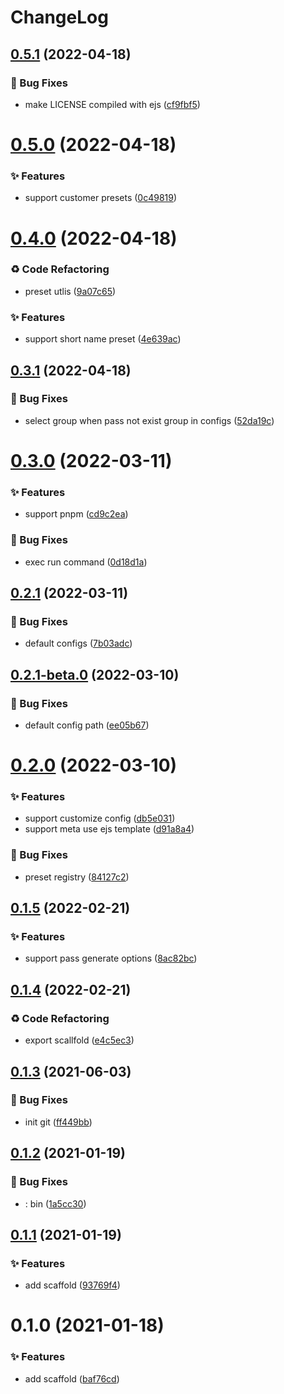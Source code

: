 # ChangeLog 

## [0.5.1](https://github.com/chnliquan/scaffold/compare/v0.5.0...v0.5.1) (2022-04-18)


### 🐛 Bug Fixes

* make LICENSE compiled with ejs ([cf9fbf5](https://github.com/chnliquan/scaffold/commit/cf9fbf5d9009567a66498ea78e3e7e784d31a249))



 

# [0.5.0](https://github.com/chnliquan/scaffold/compare/v0.4.0...v0.5.0) (2022-04-18)


### ✨ Features

* support customer presets ([0c49819](https://github.com/chnliquan/scaffold/commit/0c49819903aafd58b0444a4bc09431fa57bf6e1f))



 

# [0.4.0](https://github.com/chnliquan/scaffold/compare/v0.3.1...v0.4.0) (2022-04-18)


### ♻ Code Refactoring

* preset utlis ([9a07c65](https://github.com/chnliquan/scaffold/commit/9a07c65079ca9dda586941c0b388bda86d79ca89))


### ✨ Features

* support short name preset ([4e639ac](https://github.com/chnliquan/scaffold/commit/4e639ac056aa6f6ff18e3aad43e35ab0558c68d8))



 

## [0.3.1](https://github.com/chnliquan/scaffold/compare/v0.3.0...v0.3.1) (2022-04-18)


### 🐛 Bug Fixes

* select group when pass not exist group in configs ([52da19c](https://github.com/chnliquan/scaffold/commit/52da19cc2e47d04a63e8aef92c327b883b35a987))



 

# [0.3.0](https://github.com/chnliquan/scaffold/compare/v0.2.1...v0.3.0) (2022-03-11)


### ✨ Features

* support pnpm ([cd9c2ea](https://github.com/chnliquan/scaffold/commit/cd9c2ea9f91725834a4d2a9d54350e0878ec2e32))


### 🐛 Bug Fixes

* exec run command ([0d18d1a](https://github.com/chnliquan/scaffold/commit/0d18d1a955b1c801aa56f259aac08176c3fd5ce7))



 

## [0.2.1](https://github.com/chnliquan/scaffold/compare/v0.2.1-beta.0...v0.2.1) (2022-03-11)


### 🐛 Bug Fixes

* default configs ([7b03adc](https://github.com/chnliquan/scaffold/commit/7b03adc5c0bc792d03f0cda42f187c6cfb2b08e7))



 

## [0.2.1-beta.0](https://github.com/chnliquan/scaffold/compare/v0.2.0...v0.2.1-beta.0) (2022-03-10)


### 🐛 Bug Fixes

* default config path ([ee05b67](https://github.com/chnliquan/scaffold/commit/ee05b675884026b37e88b18d202d7f530d9fabcc))



 

# [0.2.0](https://github.com/chnliquan/scaffold/compare/v0.1.5...v0.2.0) (2022-03-10)


### ✨ Features

* support customize config ([db5e031](https://github.com/chnliquan/scaffold/commit/db5e031af2bba3ad6bf803a2837c22974e715043))
* support meta use ejs template ([d91a8a4](https://github.com/chnliquan/scaffold/commit/d91a8a4b3875a6728ec0c80d0b25ba189486c1d7))


### 🐛 Bug Fixes

* preset registry ([84127c2](https://github.com/chnliquan/scaffold/commit/84127c21e09105897cbc7c843a333de3d21d0bef))



 

## [0.1.5](https://github.com/chnliquan/scaffold/compare/v0.1.4...v0.1.5) (2022-02-21)


### ✨ Features

* support pass generate options ([8ac82bc](https://github.com/chnliquan/scaffold/commit/8ac82bca54c6d02d43cde8ba120723ea4aac1b7a))



 

## [0.1.4](https://github.com/chnliquan/scaffold/compare/v0.1.3...v0.1.4) (2022-02-21)


### ♻ Code Refactoring

* export scallfold ([e4c5ec3](https://github.com/chnliquan/scaffold/commit/e4c5ec3787057199a4269dcc21b30868ffd9aab9))



 

## [0.1.3](https://github.com/chnliquan/scaffold/compare/v0.1.2...v0.1.3) (2021-06-03)


### 🐛 Bug Fixes

* init git ([ff449bb](https://github.com/chnliquan/scaffold/commit/ff449bbf6065a7ca0c4103ab4fd1f839dcb6fae5))



 

## [0.1.2](https://github.com/chnliquan/scaffold/compare/v0.1.1...v0.1.2) (2021-01-19)


### 🐛 Bug Fixes

* : bin ([1a5cc30](https://github.com/chnliquan/scaffold/commit/1a5cc30aaf9b19597f40538329356f952a21e38c))



 

## [0.1.1](https://github.com/chnliquan/scaffold/compare/v0.1.0...v0.1.1) (2021-01-19)


### ✨ Features

* add scaffold ([93769f4](https://github.com/chnliquan/scaffold/commit/93769f439d2c636f1995c82ff5ac1577ce9ba967))



 

# 0.1.0 (2021-01-18)


### ✨ Features

* add scaffold ([baf76cd](https://github.com/chnliquan/scaffold/commit/baf76cd81b2ca985f2e11bf15367c45f498c9069))